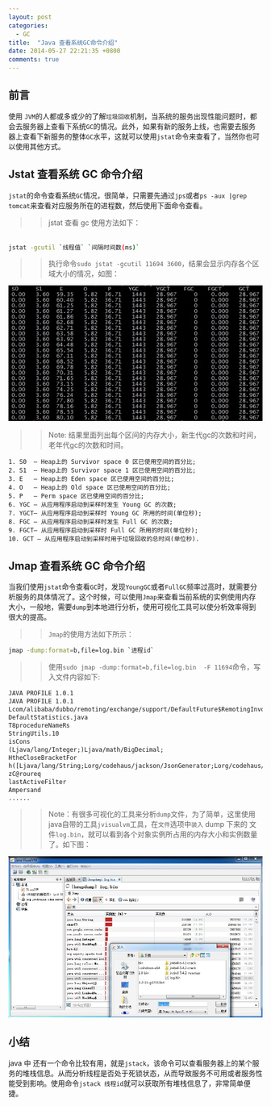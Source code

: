 ```yaml
---
layout: post
categories: 
  - GC
title:  "Java 查看系统GC命令介绍"
date: 2014-05-27 22:21:35 +0800
comments: true
---
```


## <a id="Intro">前言</a>

使用	`JVM`的人都或多或少的了解`垃圾回收`机制，当系统的服务出现性能问题时，都会去服务器上查看下系统`GC`的情况。此外，如果有新的服务上线，也需要去服务器上查看下新服务的整体`GC`水平，这就可以使用`jstat`命令来查看了，当然你也可以使用其他方式。
	

## <a id="Jstat">Jstat 查看系统 GC 命令介绍</a>

`jstat`的命令查看系统`GC`情况，很简单，只需要先通过`jps`或者`ps -aux |grep tomcat`来查看对应服务所在的进程数，然后使用下面命令查看。

>> jstat 查看 gc 使用方法如下：  

``` bash

jstat -gcutil `线程值` `间隔时间数(ms)`
```

>> 执行命令`sudo jstat -gcutil 11694 3600`，结果会显示内存各个区域大小的情况，如图：

<img src="/images/2014/05/jstat-gc.jpg" />

>> Note: 结果里面列出每个区间的内存大小，新生代gc的次数和时间，老年代gc的次数和时间。	

	1. S0  — Heap上的 Survivor space 0 区已使用空间的百分比;
	2. S1  — Heap上的 Survivor space 1 区已使用空间的百分比;
	3. E   — Heap上的 Eden space 区已使用空间的百分比;
	4. O   — Heap上的 Old space 区已使用空间的百分比;
	5. P   — Perm space 区已使用空间的百分比;
	6. YGC — 从应用程序启动到采样时发生 Young GC 的次数;
	7. YGCT– 从应用程序启动到采样时 Young GC 所用的时间(单位秒);
	8. FGC — 从应用程序启动到采样时发生 Full GC 的次数;
	9. FGCT– 从应用程序启动到采样时 Full GC 所用的时间(单位秒);
	10. GCT — 从应用程序启动到采样时用于垃圾回收的总时间(单位秒).

<!-- more -->

## <a id="Jmap">Jmap 查看系统 GC 命令介绍</a>

当我们使用`jstat`命令查看`GC`时，发现`YoungGC`或者`FullGC`频率过高时，就需要分析服务的具体情况了。这个时候，可以使用`Jmap`来查看当前系统的实例使用内存大小，一般地，需要`dump`到本地进行分析，使用可视化工具可以使分析效率得到很大的提高。

>> `Jmap`的使用方法如下所示：  

``` bash
jmap -dump:format=b,file=log.bin `进程id`    
```

>> 使用`sudo jmap -dump:format=b,file=log.bin  -F 11694`命令，写入文件内容如下:
    
	JAVA PROFILE 1.0.1
	JAVA PROFILE 1.0.1
	Lcom/alibaba/dubbo/remoting/exchange/support/DefaultFuture$RemotingInvocationTimeoutScan;
	DefaultStatistics.java
	T8procedureNameRs
	StringUtils.10
	isCons
	(Ljava/lang/Integer;)Ljava/math/BigDecimal;
	HtheCloseBracketFor
	h([Ljava/lang/String;Lorg/codehaus/jackson/JsonGenerator;Lorg/codehaus/jackson/map/SerializerProvider;Lorg/codehaus/jackson/map/JsonSerializer;)V
	zC@roureq
	lastActiveFilter
	Ampersand
	......

>> Note：有很多可视化的工具来分析`dump`文件，为了简单，这里使用java自带的工具`jvisualvm`工具，在`文件`选项中`装入` dump 下来的 文件`log.bin`，就可以看到各个对象实例所占用的内存大小和实例数量了。如下图：

<img src="/images/2014/05/jmap-gc.jpg" />

## <a id="Finally">小结</a>

java 中 还有一个命令比较有用，就是`jstack`，该命令可以查看服务器上的某个服务的堆栈信息。从而分析线程是否处于死锁状态，从而导致服务不可用或者服务性能受到影响。使用命令`jstack 线程id`就可以获取所有堆栈信息了，非常简单便捷。
